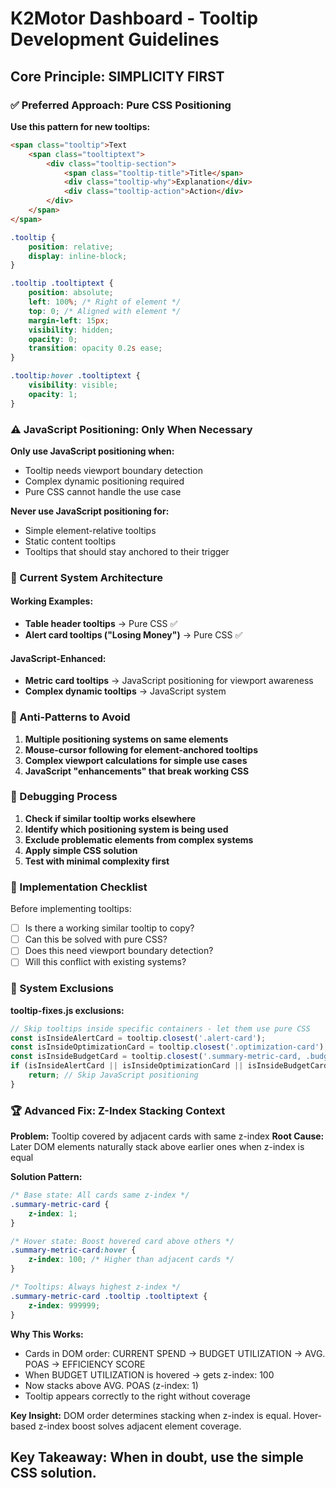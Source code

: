 # K2Motor Dashboard - Tooltip Development Guidelines

## Core Principle: SIMPLICITY FIRST

### ✅ Preferred Approach: Pure CSS Positioning

**Use this pattern for new tooltips:**

```html
<span class="tooltip">Text
    <span class="tooltiptext">
        <div class="tooltip-section">
            <span class="tooltip-title">Title</span>
            <div class="tooltip-why">Explanation</div>
            <div class="tooltip-action">Action</div>
        </div>
    </span>
</span>
```

```css
.tooltip {
    position: relative;
    display: inline-block;
}

.tooltip .tooltiptext {
    position: absolute;
    left: 100%; /* Right of element */
    top: 0; /* Aligned with element */
    margin-left: 15px;
    visibility: hidden;
    opacity: 0;
    transition: opacity 0.2s ease;
}

.tooltip:hover .tooltiptext {
    visibility: visible;
    opacity: 1;
}
```

### ⚠️ JavaScript Positioning: Only When Necessary

**Only use JavaScript positioning when:**
- Tooltip needs viewport boundary detection
- Complex dynamic positioning required
- Pure CSS cannot handle the use case

**Never use JavaScript positioning for:**
- Simple element-relative tooltips
- Static content tooltips
- Tooltips that should stay anchored to their trigger

### 🔧 Current System Architecture

#### Working Examples:
- **Table header tooltips** → Pure CSS ✅
- **Alert card tooltips ("Losing Money")** → Pure CSS ✅

#### JavaScript-Enhanced:
- **Metric card tooltips** → JavaScript positioning for viewport awareness
- **Complex dynamic tooltips** → JavaScript system

### 🚫 Anti-Patterns to Avoid

1. **Multiple positioning systems on same elements**
2. **Mouse-cursor following for element-anchored tooltips**
3. **Complex viewport calculations for simple use cases**
4. **JavaScript "enhancements" that break working CSS**

### 🎯 Debugging Process

1. **Check if similar tooltip works elsewhere**
2. **Identify which positioning system is being used**
3. **Exclude problematic elements from complex systems**
4. **Apply simple CSS solution**
5. **Test with minimal complexity first**

### 📝 Implementation Checklist

Before implementing tooltips:
- [ ] Is there a working similar tooltip to copy?
- [ ] Can this be solved with pure CSS?
- [ ] Does this need viewport boundary detection?
- [ ] Will this conflict with existing systems?

### 🔄 System Exclusions

**tooltip-fixes.js exclusions:**
```javascript
// Skip tooltips inside specific containers - let them use pure CSS
const isInsideAlertCard = tooltip.closest('.alert-card');
const isInsideOptimizationCard = tooltip.closest('.optimization-card');
const isInsideBudgetCard = tooltip.closest('.summary-metric-card, .budget-performance-summary');
if (isInsideAlertCard || isInsideOptimizationCard || isInsideBudgetCard) {
    return; // Skip JavaScript positioning
}
```

### 🏆 Advanced Fix: Z-Index Stacking Context

**Problem:** Tooltip covered by adjacent cards with same z-index
**Root Cause:** Later DOM elements naturally stack above earlier ones when z-index is equal

**Solution Pattern:**
```css
/* Base state: All cards same z-index */
.summary-metric-card {
    z-index: 1;
}

/* Hover state: Boost hovered card above others */
.summary-metric-card:hover {
    z-index: 100; /* Higher than adjacent cards */
}

/* Tooltips: Always highest z-index */
.summary-metric-card .tooltip .tooltiptext {
    z-index: 999999;
}
```

**Why This Works:**
- Cards in DOM order: CURRENT SPEND → BUDGET UTILIZATION → AVG. POAS → EFFICIENCY SCORE  
- When BUDGET UTILIZATION is hovered → gets z-index: 100
- Now stacks above AVG. POAS (z-index: 1)
- Tooltip appears correctly to the right without coverage

**Key Insight:** DOM order determines stacking when z-index is equal. Hover-based z-index boost solves adjacent element coverage.

## Key Takeaway: When in doubt, use the simple CSS solution.